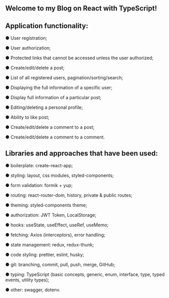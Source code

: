 Welcome to my Blog on React with TypeScript!
----------------------------

Application functionality:
--------------------------------------------

● User registration;

● User authorization;

● Protected links that cannot be accessed unless the user authorized;

● Create/edit/delete a post;

● List of all registered users, pagination/sorting/search;

● Displaying the full information of a specific user;

● Display full information of a particular post;

● Editing/deleting a personal profile;

● Ability to like post;

● Create/edit/delete a comment to a post;

● Create/edit/delete a comment to a comment. 

Libraries and approaches that have been used: 
--------------------------------------------

● boilerplate: create-react-app;

● styling: layout, css modules, styled-components;

● form validation: formik + yup;

● routing: react-router-dom, history, private & public routes;

● theming: styled-components theme;

● authorization: JWT Token, LocalStorage;

● hooks: useState, useEffect, useRef, useMemo;

● fetching: Axios (interceptors), error handling;

● state management: redux, redux-thunk;

● code styling: prettier, eslint, husky;

● git: branching, commit, pull, push, merge, GitHub;

● typing: TypeScript (basic concepts, generic, enum, interface, type, typed
events, utility types);

● other: swagger, dotenv.

